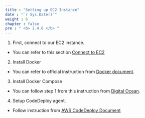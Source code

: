 ```yaml
---
title : "Setting up EC2 Instance"
date : "`r Sys.Date()`"
weight : 6
chapter : false
pre : " <b> 2.4.6 </b> "
---
```


1. First, connect to our EC2 instance.
+ You can refer to this section [Connect to EC2](/2-Prerequiste/2.4-createec2/2.4.5-testconnection/)

2. Install Docker 
+ You can refer to official instruction from [Docker document](https://docs.docker.com/engine/install/ubuntu/).

3. Install Docker Compose
+ You can follow step 1 from this instruction from [Digital Ocean](https://www.digitalocean.com/community/tutorials/how-to-install-and-use-docker-compose-on-ubuntu-20-04).

4. Setup CodeDeploy agent.
+ Follow instruction from [AWS CodeDeploy Document](https://docs.aws.amazon.com/codedeploy/latest/userguide/codedeploy-agent-operations-install-ubuntu.html)